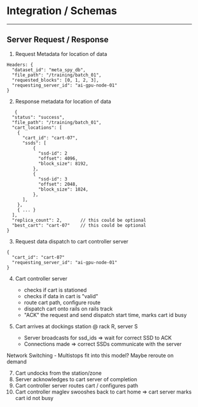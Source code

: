 # Integration / Schemas
---
## Server Request / Response

1. Request Metadata for location of data

```
Headers: {
  "dataset_id": "meta_spy_db",
  "file_path": "/training/batch_01",
  "requested_blocks": [0, 1, 2, 3], 
  "requesting_server_id": "ai-gpu-node-01"
}

```

2. Response metadata for location of data

```
   {
  "status": "success",
  "file_path": "/training/batch_01",
  "cart_locations": [
    {
      "cart_id": "cart-07",
      "ssds": [
          {
            "ssd-id": 2
            "offset": 4096,
            "block_size": 8192,
          },
          {
            "ssd-id": 3
            "offset": 2048,
            "block_size": 1024,
          },
      ],
    },
    { ... }
  ],
  "replica_count": 2,       // this could be optional
  "best_cart": "cart-07"    // this could be optional
}
```

3. Request data dispatch to cart controller server
```
{
  "cart_id": "cart-07"
  "requesting_server_id": "ai-gpu-node-01"
}
```
4. Cart controller server
   - checks if cart is stationed
   - checks if data in cart is "valid"
   - route cart path, configure route
   - dispatch cart onto rails on rails track
   - "ACK" the request and send dispatch start time, marks cart id busy

5. Cart arrives at dockings station @ rack R, server S
   - Server broadcasts for ssd_ids => wait for correct SSD to ACK
   - Connections made => correct SSDs communicate with the server
  

Network Switching - Multistops fit into this model? Maybe reroute on demand
  
7. Cart undocks from the station/zone
8. Server acknowledges to cart server of completion
9. Cart controller server routes cart / configures path
10. Cart controller maglev swooshes back to cart home => cart server marks cart id not busy
